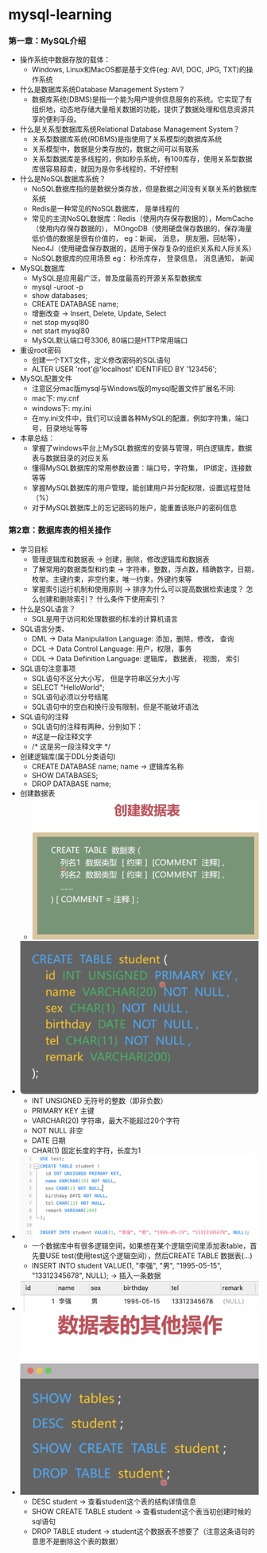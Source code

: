 # mysql-learning
### 第一章：MySQL介绍
* 操作系统中数据存放的载体：
  * Windows, Linux和MacOS都是基于文件(eg: AVI, DOC, JPG, TXT)的操作系统
* 什么是数据库系统Database Management System？
  * 数据库系统(DBMS)是指一个能为用户提供信息服务的系统。它实现了有组织地，动态地存储大量相关数据的功能，提供了数据处理和信息资源共享的便利手段。
* 什么是关系型数据库系统Relational Database Management System？
  * 关系型数据库系统(RDBMS)是指使用了关系模型的数据库系统
  * 关系模型中，数据是分类存放的，数据之间可以有联系
  * 关系型数据库是多线程的，例如秒杀系统，有100库存，使用关系型数据库很容易超卖，就因为是你多线程的，不好控制
* 什么是NoSQL数据库系统？
  * NoSQL数据库指的是数据分类存放，但是数据之间没有关联关系的数据库系统
  * Redis是一种常见的NoSQL数据库， 是单线程的
  * 常见的主流NoSQL数据库：Redis（使用内存保存数据的），MemCache（使用内存保存数据的）， MOngoDB（使用硬盘保存数据的，保存海量低价值的数据是很有价值的， eg：新闻， 消息， 朋友圈，回帖等）， Neo4J（使用硬盘保存数据的，适用于保存复杂的组织关系和人际关系）
  * NoSQL数据库的应用场景 eg： 秒杀库存， 登录信息， 消息通知， 新闻
* MySQL数据库
  * MySQL是应用最广泛，普及度最高的开源关系型数据库
  * mysql -uroot -p
  * show databases;
  * CREATE DATABASE name;
  * 增删改查 -> Insert, Delete, Update, Select
  * net stop mysql80
  * net start mysql80
  * MySQL默认端口号3306, 80端口是HTTP常用端口
* 重设root密码
  * 创建一个TXT文件，定义修改密码的SQL语句
  * ALTER USER 'root'@'localhost' IDENTIFIED BY '123456';
* MySQL配置文件
  * 注意区分mac版mysql与Windows版的mysql配置文件扩展名不同:
  * mac下: my.cnf
  * windows下: my.ini
  * 在my.ini文件中，我们可以设置各种MySQL的配置，例如字符集，端口号，目录地址等等
* 本章总结：
  * 掌握了windows平台上MySQL数据库的安装与管理，明白逻辑库，数据表与数据目录的对应关系
  * 懂得MySQL数据库的常用参数设置：端口号，字符集， IP绑定，连接数等等
  * 掌握MySQL数据库的用户管理，能创建用户并分配权限，设置远程登陆（%）
  * 对于MySQL数据库上的忘记密码的账户，能重置该账户的密码信息
### 第2章：数据库表的相关操作
* 学习目标
  * 管理逻辑库和数据表 -> 创建，删除，修改逻辑库和数据表
  * 了解常用的数据类型和约束 -> 字符串，整数，浮点数，精确数字，日期，枚举。主键约束，非空约束，唯一约束，外键约束等
  * 掌握索引运行机制和使用原则 -> 排序为什么可以提高数据检索速度？ 怎么创建和删除索引？ 什么条件下使用索引？
* 什么是SQL语言？
  * SQL是用于访问和处理数据的标准的计算机语言
* SQL语言分类、
  * DML -> Data Manipulation Language:  添加，删除，修改， 查询
  * DCL -> Data Control Language: 用户，权限，事务
  * DDL -> Data Definition Language: 逻辑库， 数据表， 视图， 索引
* SQL语句注意事项
  * SQL语句不区分大小写， 但是字符串区分大小写
  * SELECT "HelloWorld";
  * SQL语句必须以分号结尾
  * SQL语句中的空白和换行没有限制，但是不能破坏语法
* SQL语句的注释
  * SQL语句的注释有两种，分别如下：
  * #这是一段注释文字
  * /* 这是另一段注释文字 */
* 创建逻辑库(属于DDL分类语句)
  * CREATE DATABASE name;   name -> 逻辑库名称
  * SHOW DATABASES;
  * DROP DATABASE name;
* 创建数据表
  * ![创建数据表](images/创建数据表.png)<br/>
* ![Table](images/table.png)<br/>
  * INT UNSIGNED 无符号的整数（即非负数）
  * PRIMARY KEY 主键
  * VARCHAR(20)  字符串，最大不能超过20个字符
  * NOT NULL 非空
  * DATE 日期
  * CHAR(1) 固定长度的字符，长度为1
* ![create table](images/create-table.png)<br/>
  * 一个数据库中有很多逻辑空间，如果想在某个逻辑空间里添加表table，首先要USE test(使用test这个逻辑空间），然后CREATE TABLE 数据表(...)
  * INSERT INTO student VALUE(1, "李强", "男", "1995-05-15", "13312345678", NULL);  -> 插入一条数据
* ![table data](images/table-data.png)<br/>
* ![table command](images/table-command.png)<br/>
  * DESC student -> 查看student这个表的结构详情信息
  * SHOW CREATE TABLE student -> 查看student这个表当初创建时候的sql语句
  * DROP TABLE student -> student这个数据表不想要了（注意这条语句的意思不是删除这个表的数据）
  
